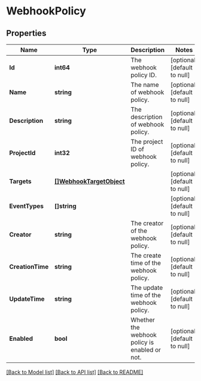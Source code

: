 # WebhookPolicy

## Properties
Name | Type | Description | Notes
------------ | ------------- | ------------- | -------------
**Id** | **int64** | The webhook policy ID. | [optional] [default to null]
**Name** | **string** | The name of webhook policy. | [optional] [default to null]
**Description** | **string** | The description of webhook policy. | [optional] [default to null]
**ProjectId** | **int32** | The project ID of webhook policy. | [optional] [default to null]
**Targets** | [**[]WebhookTargetObject**](WebhookTargetObject.md) |  | [optional] [default to null]
**EventTypes** | **[]string** |  | [optional] [default to null]
**Creator** | **string** | The creator of the webhook policy. | [optional] [default to null]
**CreationTime** | **string** | The create time of the webhook policy. | [optional] [default to null]
**UpdateTime** | **string** | The update time of the webhook policy. | [optional] [default to null]
**Enabled** | **bool** | Whether the webhook policy is enabled or not. | [optional] [default to null]

[[Back to Model list]](../README.md#documentation-for-models) [[Back to API list]](../README.md#documentation-for-api-endpoints) [[Back to README]](../README.md)


